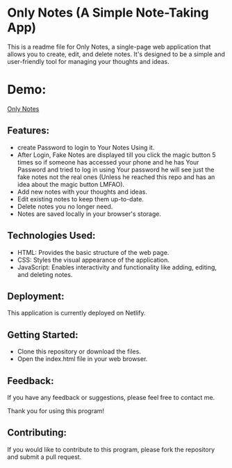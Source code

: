 # Only Notes  (A Simple Note-Taking App) 

This is a readme file for Only Notes, a single-page web application that allows you to create, edit, and delete notes. It's designed to be a simple and user-friendly tool for managing your thoughts and ideas.

# Demo:
[Only Notes](https://only-notes.netlify.app/)

## Features:
* create Password to login to Your Notes Using it.
* After Login, Fake Notes are displayed till you click the magic button 5 times so if someone has accessed your phone and he has Your Password and tried to log in using Your password he will see just the fake notes not the real ones (Unless he reached this repo and has an idea about the magic button LMFAO).
* Add new notes with your thoughts and ideas.
* Edit existing notes to keep them up-to-date.
* Delete notes you no longer need.
* Notes are saved locally in your browser's storage.

## Technologies Used:

* HTML: Provides the basic structure of the web page.
* CSS: Styles the visual appearance of the application.
* JavaScript: Enables interactivity and functionality like adding, editing, and deleting notes.

## Deployment:

This application is currently deployed on Netlify.

## Getting Started:

* Clone this repository or download the files.
* Open the index.html file in your web browser.

## Feedback:

If you have any feedback or suggestions, please feel free to contact me.

Thank you for using this program!

## Contributing:

If you would like to contribute to this program, please fork the repository and submit a pull request.
